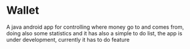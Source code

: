 # Wallet
A java android app for controlling where money go to and comes from, doing also some statistics and it has also a simple to do list, the app is under development, currently it has to do feature
